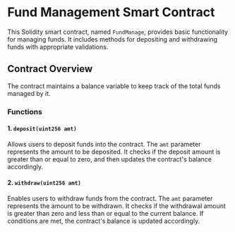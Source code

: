 # Fund Management Smart Contract

This Solidity smart contract, named `FundManage`, provides basic functionality for managing funds. It includes methods for depositing and withdrawing funds with appropriate validations.

## Contract Overview

The contract maintains a balance variable to keep track of the total funds managed by it.

### Functions

#### 1. `deposit(uint256 amt)`

Allows users to deposit funds into the contract. The `amt` parameter represents the amount to be deposited. It checks if the deposit amount is greater than or equal to zero, and then updates the contract's balance accordingly.

#### 2. `withdraw(uint256 amt)`

Enables users to withdraw funds from the contract. The `amt` parameter represents the amount to be withdrawn. It checks if the withdrawal amount is greater than zero and less than or equal to the current balance. If conditions are met, the contract's balance is updated accordingly.

